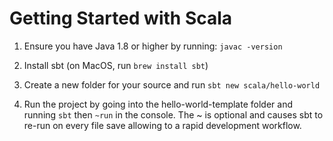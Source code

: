 # Getting Started with Scala

1. Ensure you have Java 1.8 or higher by running: `javac -version`

1. Install sbt (on MacOS, run `brew install sbt`)

1. Create a new folder for your source and run `sbt new scala/hello-world`

1. Run the project by going into the hello-world-template folder and running `sbt` then `~run` in the console. The ~ is optional and causes sbt to re-run on every file save allowing to a rapid development workflow.
